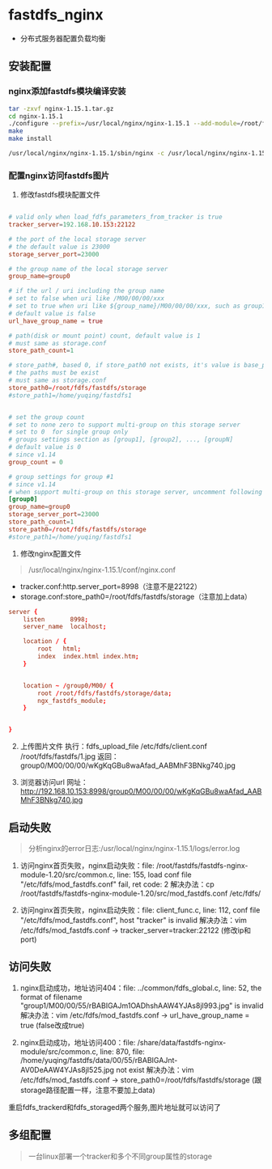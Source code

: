 
# fastdfs_nginx
- 分布式服务器配置负载均衡

## 安装配置
### nginx添加fastdfs模块编译安装
```sh
tar -zxvf nginx-1.15.1.tar.gz
cd nginx-1.15.1
./configure --prefix=/usr/local/nginx/nginx-1.15.1 --add-module=/root/fastdfs/fastdfs-nginx-module-1.20/src/
make
make install

/usr/local/nginx/nginx-1.15.1/sbin/nginx -c /usr/local/nginx/nginx-1.15.1/conf/nginx.conf
```
### 配置nginx访问fastdfs图片

1. 修改fastdfs模块配置文件
```conf

# valid only when load_fdfs_parameters_from_tracker is true
tracker_server=192.168.10.153:22122

# the port of the local storage server
# the default value is 23000
storage_server_port=23000

# the group name of the local storage server
group_name=group0

# if the url / uri including the group name
# set to false when uri like /M00/00/00/xxx
# set to true when uri like ${group_name}/M00/00/00/xxx, such as group1/M00/xxx
# default value is false
url_have_group_name = true

# path(disk or mount point) count, default value is 1
# must same as storage.conf
store_path_count=1

# store_path#, based 0, if store_path0 not exists, it's value is base_path
# the paths must be exist
# must same as storage.conf
store_path0=/root/fdfs/fastdfs/storage
#store_path1=/home/yuqing/fastdfs1


# set the group count
# set to none zero to support multi-group on this storage server
# set to 0  for single group only
# groups settings section as [group1], [group2], ..., [groupN]
# default value is 0
# since v1.14
group_count = 0

# group settings for group #1
# since v1.14
# when support multi-group on this storage server, uncomment following section
[group0]
group_name=group0
storage_server_port=23000
store_path_count=1
store_path0=/root/fdfs/fastdfs/storage
#store_path1=/home/yuqing/fastdfs1

```
1. 修改nginx配置文件
> /usr/local/nginx/nginx-1.15.1/conf/nginx.conf
- tracker.conf:http.server_port=8998（注意不是22122）
- storage.conf:store_path0=/root/fdfs/fastdfs/storage（注意加上data）
```conf
server {
    listen       8998;
    server_name  localhost;

    location / {
        root   html;
        index  index.html index.htm;
    }


    location ~ /group0/M00/ {
        root /root/fdfs/fastdfs/storage/data;
        ngx_fastdfs_module;
    }


}
```
2. 上传图片文件
执行：fdfs_upload_file /etc/fdfs/client.conf /root/fdfs/fastdfs/1.jpg
返回：group0/M00/00/00/wKgKqGBu8waAfad_AABMhF3BNkg740.jpg

3. 浏览器访问url
网址：http://192.168.10.153:8998/group0/M00/00/00/wKgKqGBu8waAfad_AABMhF3BNkg740.jpg


## 启动失败

> 分析nginx的error日志:/usr/local/nginx/nginx-1.15.1/logs/error.log

1. 访问nginx首页失败，nginx启动失败：file: /root/fastdfs/fastdfs-nginx-module-1.20/src/common.c, line: 155, load conf file "/etc/fdfs/mod_fastdfs.conf" fail, ret code: 2
解决办法：cp /root/fastdfs/fastdfs-nginx-module-1.20/src/mod_fastdfs.conf /etc/fdfs/

2. 访问nginx首页失败，nginx启动失败：file: client_func.c, line: 112, conf file "/etc/fdfs/mod_fastdfs.conf", host "tracker" is invalid
解决办法：vim /etc/fdfs/mod_fastdfs.conf -> tracker_server=tracker:22122 (修改ip和port)





## 访问失败



1. nginx启动成功，地址访问404：file: ../common/fdfs_global.c, line: 52, the format of filename "group1/M00/00/55/rBABIGAJm1OADhshAAW4YJAs8jI993.jpg" is invalid
解决办法：vim /etc/fdfs/mod_fastdfs.conf -> url_have_group_name = true   (false改成true)

2. nginx启动成功，地址访问400：file: /share/data/fastdfs-nginx-module/src/common.c, line: 870, file: /home/yuqing/fastdfs/data/00/55/rBABIGAJnt-AV0DeAAW4YJAs8jI525.jpg not exist
解决办法：vim /etc/fdfs/mod_fastdfs.conf -> store_path0=/root/fdfs/fastdfs/storage   (跟storage路径配置一样，注意不要加上data)

重启fdfs_trackerd和fdfs_storaged两个服务,图片地址就可以访问了


## 多组配置
> 一台linux部署一个tracker和多个不同group属性的storage
